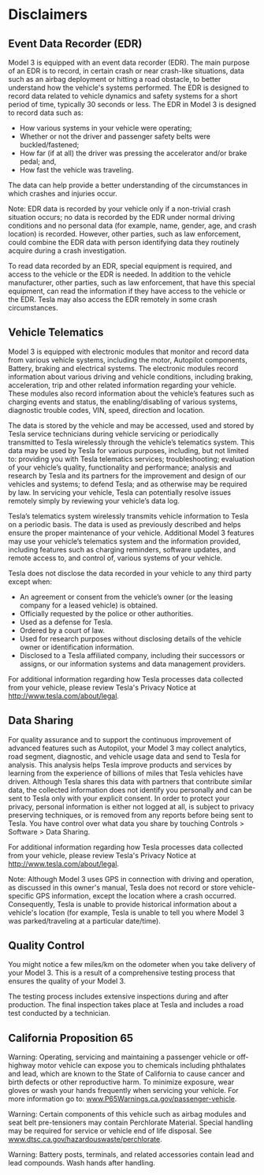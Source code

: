 # Disclaimers

## Event Data Recorder (EDR)

Model 3 is equipped with an event data recorder (EDR). The main purpose of an EDR is to record, in certain crash or near crash-like situations, data such as an airbag deployment or hitting a road obstacle, to better understand how the vehicle's systems performed. The EDR is designed to record data related to vehicle dynamics and safety systems for a short period of time, typically 30 seconds or less. The EDR in Model 3 is designed to record data such as:
- How various systems in your vehicle were operating;
- Whether or not the driver and passenger safety belts were buckled/fastened;
- How far (if at all) the driver was pressing the accelerator and/or brake pedal; and,
- How fast the vehicle was traveling.

The data can help provide a better understanding of the circumstances in which crashes and injuries occur.

Note: EDR data is recorded by your vehicle only if a non-trivial crash situation occurs; no data is recorded by the EDR under normal driving conditions and no personal data (for example, name, gender, age, and crash location) is recorded. However, other parties, such as law enforcement, could combine the EDR data with person identifying data they routinely acquire during a crash investigation.

To read data recorded by an EDR, special equipment is required, and access to the vehicle or the EDR is needed. In addition to the vehicle manufacturer, other parties, such as law enforcement, that have this special equipment, can read the information if they have access to the vehicle or the EDR. Tesla may also access the EDR remotely in some crash circumstances.


## Vehicle Telematics

Model 3 is equipped with electronic modules that monitor and record data from various vehicle systems, including the motor, Autopilot components, Battery, braking and electrical systems. The electronic modules record information about various driving and vehicle conditions, including braking, acceleration, trip and other related information regarding your vehicle. These modules also record information about the vehicle’s features such as charging events and status, the enabling/disabling of various systems, diagnostic trouble codes, VIN, speed, direction and location.

The data is stored by the vehicle and may be accessed, used and stored by Tesla service technicians during vehicle servicing or periodically transmitted to Tesla wirelessly through the vehicle’s telematics system. This data may be used by Tesla for various purposes, including, but not limited to: providing you with Tesla telematics services; troubleshooting; evaluation of your vehicle’s quality, functionality and performance; analysis and research by Tesla and its partners for the improvement and design of our vehicles and systems; to defend Tesla; and as otherwise may be required by law. In servicing your vehicle, Tesla can potentially resolve issues remotely simply by reviewing your vehicle’s data log.

Tesla’s telematics system wirelessly transmits vehicle information to Tesla on a periodic basis. The data is used as previously described and helps ensure the proper maintenance of your vehicle. Additional Model 3 features may use your vehicle’s telematics system and the information provided, including features such as charging reminders, software updates, and remote access to, and control of, various systems of your vehicle.

Tesla does not disclose the data recorded in your vehicle to any third party except when:
- An agreement or consent from the vehicle’s owner (or the leasing company for a leased vehicle) is obtained.
- Officially requested by the police or other authorities.
- Used as a defense for Tesla.
- Ordered by a court of law.
- Used for research purposes without disclosing details of the vehicle owner or identification information.
- Disclosed to a Tesla affiliated company, including their successors or assigns, or our information systems and data management providers.

For additional information regarding how Tesla processes data collected from your vehicle, please review Tesla's Privacy Notice at http://www.tesla.com/about/legal.


## Data Sharing

For quality assurance and to support the continuous improvement of advanced features such as Autopilot, your Model 3 may collect analytics, road segment, diagnostic, and vehicle usage data and send to Tesla for analysis. This analysis helps Tesla improve products and services by learning from the experience of billions of miles that Tesla vehicles have driven. Although Tesla shares this data with partners that contribute similar data, the collected information does not identify you personally and can be sent to Tesla only with your explicit consent. In order to protect your privacy, personal information is either not logged at all, is subject to privacy preserving techniques, or is removed from any reports before being sent to Tesla. You have control over what data you share by touching Controls > Software > Data Sharing.

For additional information regarding how Tesla processes data collected from your vehicle, please review Tesla's Privacy Notice at http://www.tesla.com/about/legal.

Note: Although Model 3 uses GPS in connection with driving and operation, as discussed in this owner's manual, Tesla does not record or store vehicle-specific GPS information, except the location where a crash occurred. Consequently, Tesla is unable to provide historical information about a vehicle's location (for example, Tesla is unable to tell you where Model 3 was parked/traveling at a particular date/time).


## Quality Control

You might notice a few miles/km on the odometer when you take delivery of your Model 3. This is a result of a comprehensive testing process that ensures the quality of your Model 3.

The testing process includes extensive inspections during and after production. The final inspection takes place at Tesla and includes a road test conducted by a technician.


## California Proposition 65

Warning: Operating, servicing and maintaining a passenger vehicle or off-highway motor vehicle can expose you to chemicals including phthalates and lead, which are known to the State of California to cause cancer and birth defects or other reproductive harm. To minimize exposure, wear gloves or wash your hands frequently when servicing your vehicle. For more information go to: www.P65Warnings.ca.gov/passenger-vehicle.

Warning: Certain components of this vehicle such as airbag modules and seat belt pre-tensioners may contain Perchlorate Material. Special handling may be required for service or vehicle end of life disposal. See www.dtsc.ca.gov/hazardouswaste/perchlorate.

Warning: Battery posts, terminals, and related accessories contain lead and lead compounds. Wash hands after handling.